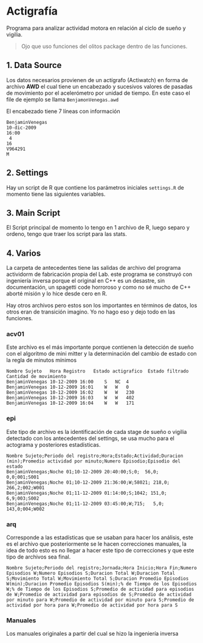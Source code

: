 # Actigrafía
 Programa para analizar actividad motora en relación al ciclo de sueño y vigilia.

> Ojo que uso funciones del olitos package dentro de las funciones.



## 1. Data Source

Los datos necesarios provienen de un actígrafo (Actiwatch) en forma de archivo **AWD** el cual tiene un encabezado y sucesivos valores de pasadas de movimiento por el acelerómetro por unidad de tiempo. En este caso el file de ejemplo se llama `BenjamonVenegas.awd`

El encabezado tiene 7 líneas con información

```
BenjaminVenegas
10-dic-2009
16:00
 4 
16
V964291
M
```

## 2. Settings

Hay un script de R que contiene los parámetros iniciales `settings.R` de momento tiene las siguientes variables.





## 3. Main Script

El Script principal de momento lo tengo en 1 archivo de R, luego separo y ordeno, tengo que traer los script para las stats.

## 4. Varios

La carpeta de antecedentes tiene las salidas de archivo del programa actividorm de fabricación propia del Lab. este programa se construyó con ingeniería inversa porque el original en C++ es un desastre, sin documentación, un spagetti code horroroso y como no sé mucho de C++ aborté misión y lo hice desde cero en R.

Hay otros archivos pero estos son los importantes en términos de datos, los otros eran de transición imagino. Yo no hago eso y dejo todo en las funciones.

### acv01

Este archivo es el más importante porque contienen la detección de sueño con el algoritmo de mini mitter y la determinación del cambio de estado con la regla de minutos mínimos

```
Nombre Sujeto	Hora Registro	Estado actigrafico	Estado filtrado	Cantidad de movimiento
BenjaminVenegas	10-12-2009 16:00	S	NC	4
BenjaminVenegas	10-12-2009 16:01	W	W	0
BenjaminVenegas	10-12-2009 16:02	W	W	230
BenjaminVenegas	10-12-2009 16:03	W	W	402
BenjaminVenegas	10-12-2009 16:04	W	W	171
```

### epi

Este tipo de archivo es la identificación de cada stage de sueño o vigilia detectado con los antecedentes del settings, se usa mucho para el actograma y posteriores estadísticas.

```
Nombre Sujeto;Periodo del registro;Hora;Estado;Actividad;Duracion (min);Promedio actividad por minuto;Numero Episodio;Episodio del estado
BenjaminVenegas;Noche 01;10-12-2009 20:40:00;S;0;  56,0;   0,0;001;S001
BenjaminVenegas;Noche 01;10-12-2009 21:36:00;W;58021; 218,0; 266,2;002;W001
BenjaminVenegas;Noche 01;11-12-2009 01:14:00;S;1042; 151,0;   6,9;003;S002
BenjaminVenegas;Noche 01;11-12-2009 03:45:00;W;715;   5,0; 143,0;004;W002
```

### arq

Corresponde a las estadísticas que se usaban para hacer los análisis, este es el archivo que posteriormente se le hacen correcciones manuales, la idea de todo esto es no llegar a hacer este tipo de correcciones y que este tipo de archivos sea final.

```
Nombre Sujeto;Periodo del registro;Jornada;Hora Inicio;Hora Fin;Numero Episodios W;Numero Episodios S;Duracion Total W;Duracion Total S;Movimiento Total W;Movimiento Total S;Duracion Promedio Episodios W(min);Duracion Promedio Episodios S(min);% de Tiempo de los Episodios W;% de Tiempo de los Episodios S;Promedio de actividad para episodios de W;Promedio de actividad para episodios de S;Promedio de actividad por minuto para W;Promedio de actividad por minuto para S;Promedio de actividad por hora para W;Promedio de actividad por hora para S
```

### Manuales

Los manuales originales a partir del cual se hizo la ingeniería inversa










